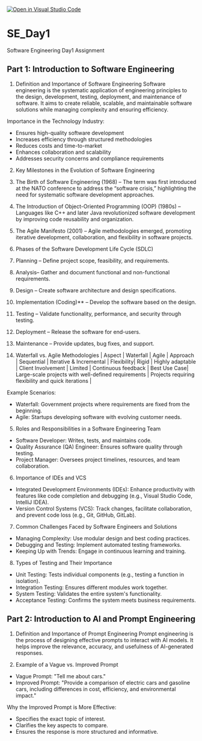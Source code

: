 [![Open in Visual Studio Code](https://classroom.github.com/assets/open-in-vscode-2e0aaae1b6195c2367325f4f02e2d04e9abb55f0b24a779b69b11b9e10269abc.svg)](https://classroom.github.com/online_ide?assignment_repo_id=18624252&assignment_repo_type=AssignmentRepo)
# SE_Day1
Software Engineering Day1 Assignment

## Part 1: Introduction to Software Engineering

1. Definition and Importance of Software Engineering
Software engineering is the systematic application of engineering principles to the design, development, testing, deployment, and maintenance of software. It aims to create reliable, scalable, and maintainable software solutions while managing complexity and ensuring efficiency.

Importance in the Technology Industry:
- Ensures high-quality software development
- Increases efficiency through structured methodologies
- Reduces costs and time-to-market
- Enhances collaboration and scalability
- Addresses security concerns and compliance requirements

2. Key Milestones in the Evolution of Software Engineering
1. The Birth of Software Engineering (1968) – The term was first introduced at the NATO conference to address the “software crisis,” highlighting the need for systematic software development approaches.
2. The Introduction of Object-Oriented Programming (OOP) (1980s) – Languages like C++ and later Java revolutionized software development by improving code reusability and organization.
3. The Agile Manifesto (2001) – Agile methodologies emerged, promoting iterative development, collaboration, and flexibility in software projects.

3. Phases of the Software Development Life Cycle (SDLC)
1. Planning – Define project scope, feasibility, and requirements.
2. Analysis– Gather and document functional and non-functional requirements.
3. Design – Create software architecture and design specifications.
4. Implementation (Coding)** – Develop the software based on the design.
5. Testing – Validate functionality, performance, and security through testing.
6. Deployment – Release the software for end-users.
7. Maintenance – Provide updates, bug fixes, and support.

4. Waterfall vs. Agile Methodologies
| Aspect  | Waterfall | Agile |
Approach  | Sequential | Iterative & Incremental |
Flexibility| Rigid | Highly adaptable |
Client Involvement | Limited | Continuous feedback |
Best Use Case| Large-scale projects with well-defined requirements | Projects requiring flexibility and quick iterations |

Example Scenarios:
- Waterfall: Government projects where requirements are fixed from the beginning.
- Agile: Startups developing software with evolving customer needs.

5. Roles and Responsibilities in a Software Engineering Team
- Software Developer: Writes, tests, and maintains code.
- Quality Assurance (QA) Engineer: Ensures software quality through testing.
- Project Manager: Oversees project timelines, resources, and team collaboration.

6. Importance of IDEs and VCS
- Integrated Development Environments (IDEs): Enhance productivity with features like code completion and debugging (e.g., Visual Studio Code, IntelliJ IDEA).
- Version Control Systems (VCS): Track changes, facilitate collaboration, and prevent code loss (e.g., Git, GitHub, GitLab).

7. Common Challenges Faced by Software Engineers and Solutions
- Managing Complexity: Use modular design and best coding practices.
- Debugging and Testing: Implement automated testing frameworks.
- Keeping Up with Trends: Engage in continuous learning and training.

8. Types of Testing and Their Importance
- Unit Testing: Tests individual components (e.g., testing a function in isolation).
- Integration Testing: Ensures different modules work together.
- System Testing: Validates the entire system's functionality.
- Acceptance Testing: Confirms the system meets business requirements.


## Part 2: Introduction to AI and Prompt Engineering

1. Definition and Importance of Prompt Engineering
Prompt engineering is the process of designing effective prompts to interact with AI models. It helps improve the relevance, accuracy, and usefulness of AI-generated responses.

2. Example of a Vague vs. Improved Prompt
- Vague Prompt: "Tell me about cars."
- Improved Prompt: "Provide a comparison of electric cars and gasoline cars, including differences in cost, efficiency, and environmental impact."

Why the Improved Prompt is More Effective:
- Specifies the exact topic of interest.
- Clarifies the key aspects to compare.
- Ensures the response is more structured and informative.


